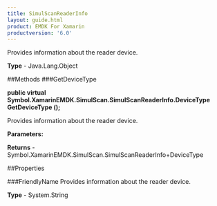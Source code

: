 ```yaml
---
title: SimulScanReaderInfo
layout: guide.html
product: EMDK For Xamarin 
productversion: '6.0' 
---
```

Provides information about the reader device.

**Type** - Java.Lang.Object

##Methods
###GetDeviceType

**public virtual Symbol.XamarinEMDK.SimulScan.SimulScanReaderInfo.DeviceType GetDeviceType ();**

Provides information about the reader device.

**Parameters:**

**Returns** - Symbol.XamarinEMDK.SimulScan.SimulScanReaderInfo+DeviceType

##Properties

###FriendlyName
Provides information about the reader device.

**Type** - System.String
